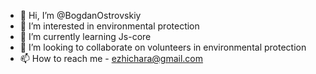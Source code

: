 - 👋 Hi, I’m @BogdanOstrovskiy
- 👀 I’m interested in environmental protection 
- 🌱 I’m currently learning Js-core
- 💞️ I’m looking to collaborate on volunteers in environmental protection 
- 📫 How to reach me - ezhichara@gmail.com

<!---
BogdanOstrovskiy/BogdanOstrovskiy is a ✨ special ✨ repository because its `README.md` (this file) appears on your GitHub profile.
You can click the Preview link to take a look at your changes.
--->
